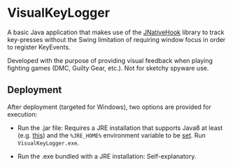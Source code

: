 # VisualKeyLogger

A basic Java application that makes use of the [JNativeHook](https://github.com/kwhat/jnativehook) library to track key-presses without the Swing limitation of requiring window focus in order to register KeyEvents.

Developed with the purpose of providing visual feedback when playing fighting games (DMC, Guilty Gear, etc.). Not for sketchy spyware use.

## Deployment

After deployment (targeted for Windows), two options are provided for execution:

* Run the .jar file: Requires a JRE installation that supports Java8 at least (e.g. [this](https://www.oracle.com/technetwork/java/javase/downloads/jre8-downloads-2133155.html)) and the `%JRE_HOME%` environment variable to be [set](https://confluence.atlassian.com/doc/setting-the-java_home-variable-in-windows-8895.html). Run `VisualKeyLogger.exe`.

* Run the .exe bundled with a JRE installation: Self-explanatory.
